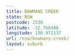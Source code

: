 ```yaml
---
title: BOWMANS CREEK
state: NSW
postcode: 2330
latitude: -32.760486
longitude: 150.972137
url: /nsw/bowmans-creek/
layout: suburb
---
```

